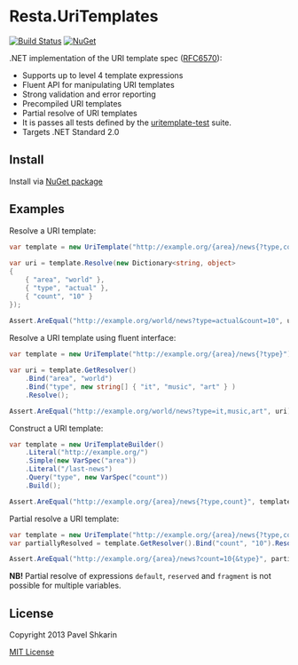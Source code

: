 Resta.UriTemplates
==================

[![Build Status](https://cloud.drone.io/api/badges/a7b0/uri-templates/status.svg)](https://cloud.drone.io/a7b0/uri-templates)
[![NuGet](http://img.shields.io/nuget/v/Resta.UriTemplates.svg)](https://www.nuget.org/packages/Resta.UriTemplates/)

.NET implementation of the URI template spec ([RFC6570](http://tools.ietf.org/html/rfc6570)):

* Supports up to level 4 template expressions
* Fluent API for manipulating URI templates
* Strong validation and error reporting
* Precompiled URI templates
* Partial resolve of URI templates
* It is passes all tests defined by the [uritemplate-test](https://github.com/uri-templates/uritemplate-test) suite.
* Targets .NET Standard 2.0

Install
-------

Install via [NuGet package](https://www.nuget.org/packages/Resta.UriTemplates)

Examples
--------

Resolve a URI template:

```csharp
var template = new UriTemplate("http://example.org/{area}/news{?type,count}");
    
var uri = template.Resolve(new Dictionary<string, object>
{
    { "area", "world" },
    { "type", "actual" },
    { "count", "10" }
});
    
Assert.AreEqual("http://example.org/world/news?type=actual&count=10", uri);
```

Resolve a URI template using fluent interface:

```csharp
var template = new UriTemplate("http://example.org/{area}/news{?type}");

var uri = template.GetResolver()
    .Bind("area", "world")
    .Bind("type", new string[] { "it", "music", "art" } )
    .Resolve();

Assert.AreEqual("http://example.org/world/news?type=it,music,art", uri);
```

Construct a URI template:

```csharp
var template = new UriTemplateBuilder()
    .Literal("http://example.org/")
    .Simple(new VarSpec("area"))
    .Literal("/last-news")
    .Query("type", new VarSpec("count"))
    .Build();

Assert.AreEqual("http://example.org/{area}/news{?type,count}", template.ToString());
```

Partial resolve a URI template:

```csharp
var template = new UriTemplate("http://example.org/{area}/news{?type,count}");
var partiallyResolved = template.GetResolver().Bind("count", "10").ResolveTemplate();

Assert.AreEqual("http://example.org/{area}/news?count=10{&type}", partiallyResolved.ToString());
```

**NB!** Partial resolve of expressions `default`, `reserved` and `fragment` is not possible for multiple variables.

License
-------

Copyright 2013 Pavel Shkarin

[MIT License](http://mit-license.org/)
